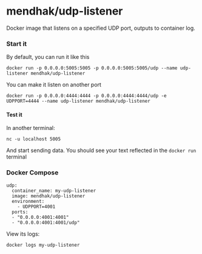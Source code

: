 # mendhak/udp-listener

Docker image that listens on a specified UDP port, outputs to container log.

### Start it

By default, you can run it like this

    docker run -p 0.0.0.0:5005:5005 -p 0.0.0.0:5005:5005/udp --name udp-listener mendhak/udp-listener

You can make it listen on another port

    docker run -p 0.0.0.0:4444:4444 -p 0.0.0.0:4444:4444/udp -e UDPPORT=4444 --name udp-listener mendhak/udp-listener

#### Test it

In another terminal:

    nc -u localhost 5005

And start sending data.  You should see your text reflected in the `docker run` terminal


### Docker Compose

```
udp:
  container_name: my-udp-listener
  image: mendhak/udp-listener
  environment:
    - UDPPORT=4001
  ports:
  - "0.0.0.0:4001:4001"
  - "0.0.0.0:4001:4001/udp"

```

View its logs:

    docker logs my-udp-listener
